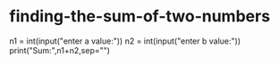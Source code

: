 # finding-the-sum-of-two-numbers
n1 = int(input("enter a value:"))
n2 = int(input("enter b value:"))
print("Sum:",n1+n2,sep="")

